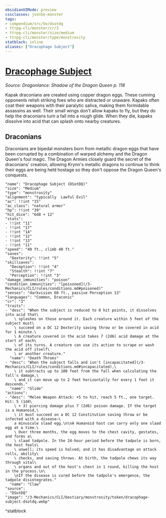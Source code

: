 ```yaml
---
obsidianUIMode: preview
cssclasses: json5e-monster
tags:
- compendium/src/5e/dsotdq
- ttrpg-cli/monster/cr/3
- ttrpg-cli/monster/size/medium
- ttrpg-cli/monster/type/monstrosity
statblock: inline
aliases: ["Dracophage Subject"]
---
```

# [Dracophage Subject](3-Mechanics\CLI\bestiary\monstrosity/dracophage-subject-dsotdq.md)
*Source: Dragonlance: Shadow of the Dragon Queen p. 118*  

Kapak draconians are created using copper dragon eggs. These cunning opponents relish striking foes who are distracted or unaware. Kapaks often coat their weapons with their paralytic saliva, making them formidable assassins as well. Their small wings don't allow kapaks to fly, but they do help the draconians turn a fall into a rough glide. When they die, kapaks dissolve into acid that can splash onto nearby creatures.

## Draconians

Draconians are bipedal monsters born from metallic dragon eggs that have been corrupted by a combination of warped alchemy and the Dragon Queen's foul magic. The Dragon Armies closely guard the secret of the draconians' creation, allowing Krynn's metallic dragons to continue to think their eggs are being held hostage so they don't oppose the Dragon Queen's conquests.

```statblock
"name": "Dracophage Subject (DSotDQ)"
"size": "Medium"
"type": "monstrosity"
"alignment": "typically  Lawful Evil"
"ac": !!int "15"
"ac_class": "natural armor"
"hp": !!int "39"
"hit_dice": "6d8 + 12"
"stats":
- !!int "11"
- !!int "17"
- !!int "14"
- !!int "12"
- !!int "13"
- !!int "11"
"speed": "40 ft., climb 40 ft."
"saves":
  "Dexterity": !!int "5"
"skillsaves":
  "Deception": !!int "4"
  "Stealth": !!int "7"
  "Perception": !!int "3"
"damage_immunities": "poison"
"condition_immunities": "[poisoned](/3-Mechanics/CLI/rules/conditions.md#poisoned)"
"senses": "darkvision 60 ft., passive Perception 13"
"languages": "Common, Draconic"
"cr": "3"
"traits":
- "desc": "When the subject is reduced to 0 hit points, it dissolves into acid that\
    \ splashes on those around it. Each creature within 5 feet of the subject must\
    \ succeed on a DC 12 Dexterity saving throw or be covered in acid for 1 minute.\
    \ A creature covered in the acid takes 7 (2d6) acid damage at the start of each\
    \ of its turns. A creature can use its action to scrape or wash the acid off itself\
    \ or another creature."
  "name": "Death Throes"
- "desc": "When the subject falls and isn't [incapacitated](/3-Mechanics/CLI/rules/conditions.md#incapacitated),\
    \ it subtracts up to 100 feet from the fall when calculating the fall's damage,\
    \ and it can move up to 2 feet horizontally for every 1 foot it descends."
  "name": "Glide"
"actions":
- "desc": "Melee Weapon Attack: +5 to hit, reach 5 ft., one target. Hit: 5 (1d4\
    \ + 3) piercing damage plus 7 (2d6) poison damage. If the target is a Humanoid,\
    \ it must succeed on a DC 12 Constitution saving throw or be infected with a disease—\
    a minuscule slaad egg.\n\nA Humanoid host can carry only one slaad egg at a time.\
    \ Over three months, the egg moves to the chest cavity, gestates, and forms a\
    \ slaad tadpole. In the 24-hour period before the tadpole is born, the host feels\
    \ unwell; its speed is halved; and it has disadvantage on attack rolls, ability\
    \ checks, and saving throws. At birth, the tadpole chews its way through vital\
    \ organs and out of the host's chest in 1 round, killing the host in the process.\n\
    \nIf the disease is cured before the tadpole's emergence, the tadpole disintegrates."
  "name": "Claw"
"source":
- "DSotDQ"
"image": "/3-Mechanics/CLI/bestiary/monstrosity/token/dracophage-subject-dsotdq.webp"
```
^statblock